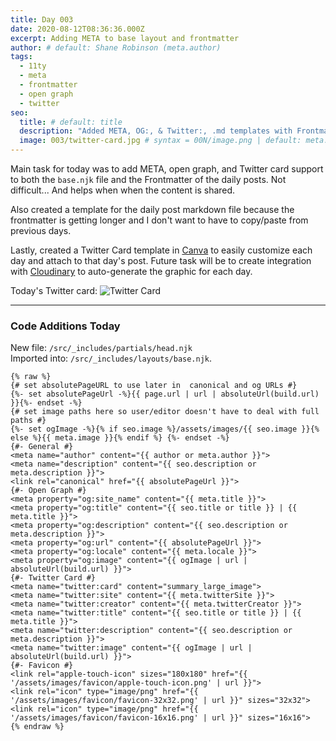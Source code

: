 ```yaml
---
title: Day 003
date: 2020-08-12T08:36:36.000Z
excerpt: Adding META to base layout and frontmatter
author: # default: Shane Robinson (meta.author)
tags:
  - 11ty
  - meta
  - frontmatter
  - open graph
  - twitter
seo:
  title: # default: title
  description: "Added META, OG:, & Twitter:, .md templates with Frontmatter defaults, SVG logo and favicons." # default: meta.description
  image: 003/twitter-card.jpg # syntax = 00N/image.png | default: meta.image
---
```


Main task for today was to add META, open graph, and Twitter card support to both the `base.njk` file and the Frontmatter of the daily posts. Not difficult... And helps when when the content is shared. 

Also created a template for the daily post markdown file because the frontmatter is getting longer and I don't want to have to copy/paste from previous days. 

Lastly, created a Twitter Card template in [Canva](https://www.canva.com) to easily customize each day and attach to that day's post. Future task will be to create integration with [Cloudinary](https://www.cloudinary.com) to auto-generate the graphic for each day. 

Today's Twitter card:
![Twitter Card](/assets/images/003/twitter-card.jpg "Twitter Card for Day 003")

---

### Code Additions Today

New file: `/src/_includes/partials/head.njk`  
Imported into: `/src/_includes/layouts/base.njk`. 

```nunjucks
{% raw %}
{# set absolutePageURL to use later in  canonical and og URLs #}
{%- set absolutePageUrl -%}{{ page.url | url | absoluteUrl(build.url) }}{%- endset -%}
{# set image paths here so user/editor doesn't have to deal with full paths #}
{%- set ogImage -%}{% if seo.image %}/assets/images/{{ seo.image }}{% else %}{{ meta.image }}{% endif %} {%- endset -%}
{#- General #}
<meta name="author" content="{{ author or meta.author }}">
<meta name="description" content="{{ seo.description or meta.description }}">
<link rel="canonical" href="{{ absolutePageUrl }}">
{#- Open Graph #}
<meta property="og:site_name" content="{{ meta.title }}">
<meta property="og:title" content="{{ seo.title or title }} | {{ meta.title }}">
<meta property="og:description" content="{{ seo.description or meta.description }}">
<meta property="og:url" content="{{ absolutePageUrl }}">
<meta property="og:locale" content="{{ meta.locale }}">
<meta property="og:image" content="{{ ogImage | url | absoluteUrl(build.url) }}">
{#- Twitter Card #}
<meta name="twitter:card" content="summary_large_image">
<meta name="twitter:site" content="{{ meta.twitterSite }}">
<meta name="twitter:creator" content="{{ meta.twitterCreator }}">
<meta name="twitter:title" content="{{ seo.title or title }} | {{ meta.title }}">
<meta name="twitter:description" content="{{ seo.description or meta.description }}">
<meta name="twitter:image" content="{{ ogImage | url | absoluteUrl(build.url) }}">
{#- Favicon #}
<link rel="apple-touch-icon" sizes="180x180" href="{{ '/assets/images/favicon/apple-touch-icon.png' | url }}">
<link rel="icon" type="image/png" href="{{ '/assets/images/favicon/favicon-32x32.png' | url }}" sizes="32x32">
<link rel="icon" type="image/png" href="{{ '/assets/images/favicon/favicon-16x16.png' | url }}" sizes="16x16">
{% endraw %}
```
